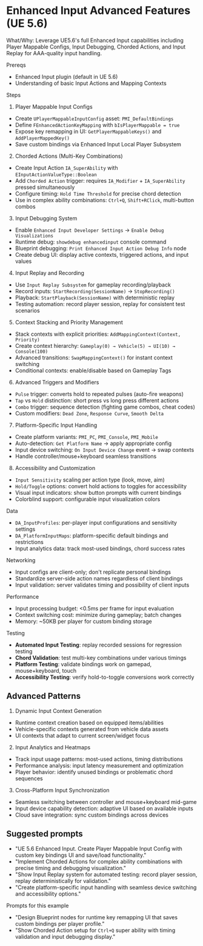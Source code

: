 # Enhanced Input Advanced Features (UE 5.6)

What/Why: Leverage UE5.6's full Enhanced Input capabilities including Player Mappable Configs, Input Debugging, Chorded Actions, and Input Replay for AAA-quality input handling.

Prereqs

- Enhanced Input plugin (default in UE 5.6)
- Understanding of basic Input Actions and Mapping Contexts

Steps

1) Player Mappable Input Configs
- Create `UPlayerMappableInputConfig` asset: `PMI_DefaultBindings`
- Define `FEnhancedActionKeyMapping` with `bIsPlayerMappable = true`
- Expose key remapping in UI: `GetPlayerMappableKeys()` and `AddPlayerMappedKey()`
- Save custom bindings via Enhanced Input Local Player Subsystem

2) Chorded Actions (Multi-Key Combinations)
- Create Input Action `IA_SuperAbility` with `EInputActionValueType::Boolean`  
- Add `Chorded Action` trigger: requires `IA_Modifier` + `IA_SuperAbility` pressed simultaneously
- Configure timing: `Hold Time Threshold` for precise chord detection
- Use in complex ability combinations: `Ctrl+Q`, `Shift+RClick`, multi-button combos

3) Input Debugging System
- Enable `Enhanced Input Developer Settings` → `Enable Debug Visualizations`
- Runtime debug: `showdebug enhancedinput` console command
- Blueprint debugging: `Print Enhanced Input Action Debug Info` node
- Create debug UI: display active contexts, triggered actions, and input values

4) Input Replay and Recording
- Use `Input Replay Subsystem` for gameplay recording/playback
- Record inputs: `StartRecording(SessionName)` → `StopRecording()` 
- Playback: `StartPlayback(SessionName)` with deterministic replay
- Testing automation: record player session, replay for consistent test scenarios

5) Context Stacking and Priority Management
- Stack contexts with explicit priorities: `AddMappingContext(Context, Priority)`
- Create context hierarchy: `Gameplay(0) → Vehicle(5) → UI(10) → Console(100)`
- Advanced transitions: `SwapMappingContext()` for instant context switching
- Conditional contexts: enable/disable based on Gameplay Tags

6) Advanced Triggers and Modifiers
- `Pulse` trigger: converts hold to repeated pulses (auto-fire weapons)
- `Tap` vs `Hold` distinction: short press vs long press different actions
- `Combo` trigger: sequence detection (fighting game combos, cheat codes)
- Custom modifiers: `Dead Zone`, `Response Curve`, `Smooth Delta`

7) Platform-Specific Input Handling
- Create platform variants: `PMI_PC`, `PMI_Console`, `PMI_Mobile`
- Auto-detection: `Get Platform Name` → apply appropriate config
- Input device switching: `On Input Device Change` event → swap contexts
- Handle controller/mouse+keyboard seamless transitions

8) Accessibility and Customization
- `Input Sensitivity` scaling per action type (look, move, aim)
- `Hold/Toggle` options: convert hold actions to toggles for accessibility
- Visual input indicators: show button prompts with current bindings
- Colorblind support: configurable input visualization colors

Data

- `DA_InputProfiles`: per-player input configurations and sensitivity settings
- `DA_PlatformInputMaps`: platform-specific default bindings and restrictions
- Input analytics data: track most-used bindings, chord success rates

Networking

- Input configs are client-only; don't replicate personal bindings
- Standardize server-side action names regardless of client bindings
- Input validation: server validates timing and possibility of client inputs

Performance

- Input processing budget: <0.5ms per frame for input evaluation
- Context switching cost: minimize during gameplay; batch changes
- Memory: ~50KB per player for custom binding storage

Testing

- **Automated Input Testing**: replay recorded sessions for regression testing
- **Chord Validation**: test multi-key combinations under various timings
- **Platform Testing**: validate bindings work on gamepad, mouse+keyboard, touch
- **Accessibility Testing**: verify hold-to-toggle conversions work correctly

## Advanced Patterns

1) Dynamic Input Context Generation
- Runtime context creation based on equipped items/abilities
- Vehicle-specific contexts generated from vehicle data assets
- UI contexts that adapt to current screen/widget focus

2) Input Analytics and Heatmaps  
- Track input usage patterns: most-used actions, timing distributions
- Performance analysis: input latency measurement and optimization
- Player behavior: identify unused bindings or problematic chord sequences

3) Cross-Platform Input Synchronization
- Seamless switching between controller and mouse+keyboard mid-game
- Input device capability detection: adaptive UI based on available inputs
- Cloud save integration: sync custom bindings across devices

## Suggested prompts

- "UE 5.6 Enhanced Input. Create Player Mappable Input Config with custom key bindings UI and save/load functionality."
- "Implement Chorded Actions for complex ability combinations with precise timing and debugging visualization."
- "Show Input Replay system for automated testing: record player session, replay deterministically for validation."
- "Create platform-specific input handling with seamless device switching and accessibility options."

Prompts for this example

- "Design Blueprint nodes for runtime key remapping UI that saves custom bindings per player profile."
- "Show Chorded Action setup for `Ctrl+Q` super ability with timing validation and input debugging display."
